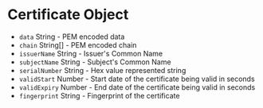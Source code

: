 # Certificate Object

* `data` String - PEM encoded data
* `chain` String[] - PEM encoded chain
* `issuerName` String - Issuer's Common Name
* `subjectName` String - Subject's Common Name
* `serialNumber` String - Hex value represented string
* `validStart` Number - Start date of the certificate being valid in seconds
* `validExpiry` Number - End date of the certificate being valid in seconds
* `fingerprint` String - Fingerprint of the certificate
